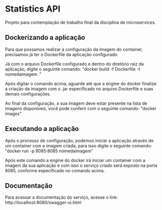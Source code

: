 # Statistics API

Projeto para contemplação de trabalho final da disciplina de microservices.

## Dockerizando a aplicação

Para que possamos realizar a configuração da imagem do container, precisamos já ter o Dockerfile da aplicação configurado.

Já com o arquivo Dockerfile configurado e dentro do diretório raiz da aplicação, digite o seguinte comando:
"docker build -f Dockerfile -t nomedaimagem ."

Após digitar o comando acima, aguarde até que a engine do docker finalize a criação da imagem com o .jar específicado no
arquivo Dockerfile e suas demais configurações.

Ao final da configuração, a sua imagem deve estar presente na lista de imagens disponíveis, você pode conferir com o
seguinte comando:
"docker images"

## Executando a aplicação

Após o processo de configuração, podemos iniciar a aplicação através de um container com a imagem criada, para isso
digite o seguinte comando:
"docker run -p 8085:8085 nomedaimagem"

Após este comando a engine do docker irá iniciar um container com a imagem da sua aplicação e com isso o serviço criado
será exposto na porta 8085, conforme específicado no comando acima.

## Documentação

Para acessar a documentação do serviço, acesse o link: http://localhost:8080/swagger-ui.html
